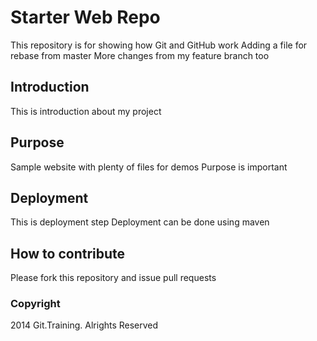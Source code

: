 # Starter Web Repo

This repository is for showing how Git and GitHub work
Adding a file for rebase from master
More changes from my feature branch too

## Introduction

This is introduction about my project

## Purpose

Sample website with plenty of files for demos
Purpose is important

## Deployment

This is deployment step
Deployment can be done using maven

## How to contribute

Please fork this repository and issue pull requests

### Copyright

2014 Git.Training. Alrights Reserved